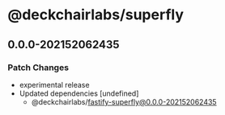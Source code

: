 # @deckchairlabs/superfly

## 0.0.0-202152062435

### Patch Changes

- experimental release
- Updated dependencies [undefined]
  - @deckchairlabs/fastify-superfly@0.0.0-202152062435
